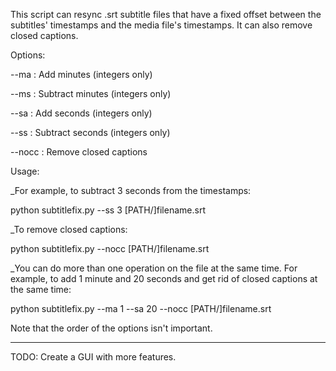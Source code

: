 
This  script can resync .srt subtitle files that have a fixed offset between the subtitles' timestamps and the media file's timestamps. It can also remove 
closed captions.

Options:

--ma : Add minutes (integers only)

--ms : Subtract minutes (integers only)

--sa : Add seconds (integers only)

--ss : Subtract seconds (integers only)

--nocc : Remove closed captions

Usage:

_For example, to subtract 3 seconds from the timestamps:

python subtitlefix.py --ss 3 [PATH/]filename.srt


_To remove closed captions:

python subtitlefix.py --nocc [PATH/]filename.srt

_You can do more than one operation on the file at the same time. For example, to add 1  minute and 20 seconds and get rid of closed captions at the same time:

python subtitlefix.py --ma 1 --sa 20 --nocc [PATH/]filename.srt 

Note that the order of the options isn't important.

***

TODO: Create a GUI with more features.

